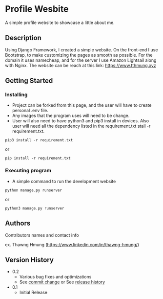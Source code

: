# Profile Wesbite

A simple profile website to showcase a little about me.

## Description

Using Django Framework, I created a simple website. On the front-end I use Bootstrap, to make customizing the pages as smooth as possible. For the domain it uses namecheap, and for the server I use Amazon Lightsail along with Nginx. The website can be reach at this link: https://www.tthmung.xyz

## Getting Started

### Installing

* Project can be forked from this page, and the user will have to create personal .env file.
* Any images that the program uses will need to be change.
* User will also need to have python3 and pip3 install in devices. Also user will need all the dependency listed in the requirement.txt
stall -r requirement.txt.
```
pip3 install -r requirement.txt
```
or
```
pip install -r requirement.txt
```
### Executing program

* A simple command to run the development website
```
python manage.py runserver
```
or
```
python3 manage.py runserver
```

## Authors

Contributors names and contact info

ex. Thawng Hmung (https://www.linkedin.com/in/thawng-hmung/)

## Version History

* 0.2
    * Various bug fixes and optimizations
    * See [commit change]() or See [release history]()
* 0.1
    * Initial Release
